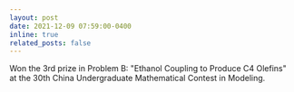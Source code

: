 ```yaml
---
layout: post
date: 2021-12-09 07:59:00-0400
inline: true
related_posts: false
---
```


Won the 3rd prize in Problem B: "Ethanol Coupling to Produce C4 Olefins" at the 30th China Undergraduate Mathematical Contest in Modeling.
